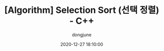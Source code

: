 ---
layout: post
title: "[Algorithm] Selection Sort (선택 정렬) - C++"
subtitle: ""
date: 2020-12-27 18:10:00
author: "dongjune"
header-img: "img/in_post/7.jpg"
catalog: true
tags:
  - Programmers
---